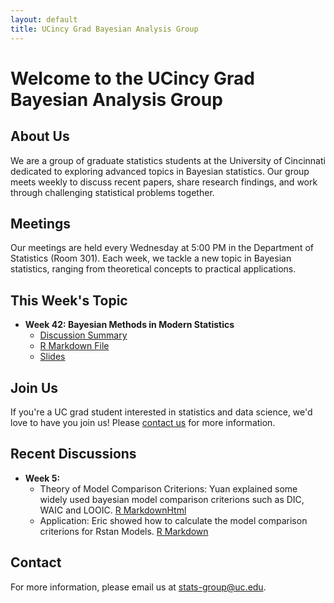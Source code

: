 ```yaml
---
layout: default
title: UCincy Grad Bayesian Analysis Group
---
```


# Welcome to the UCincy Grad Bayesian Analysis Group

## About Us
We are a group of graduate statistics students at the University of Cincinnati dedicated to exploring advanced topics in Bayesian statistics. Our group meets weekly to discuss recent papers, share research findings, and work through challenging statistical problems together.

## Meetings
Our meetings are held every Wednesday at 5:00 PM in the Department of Statistics (Room 301). Each week, we tackle a new topic in Bayesian statistics, ranging from theoretical concepts to practical applications.

## This Week's Topic
- **Week 42: Bayesian Methods in Modern Statistics**
  - [Discussion Summary](/week-42/)
  - [R Markdown File](/meeting/2023/11/04/first)
  - [Slides](/meeting/model_comparison.html)


## Join Us
If you're a UC grad student interested in statistics and data science, we'd love to have you join us! Please [contact us](mailto:stats-group@uc.edu) for more information.

## Recent Discussions
- **Week 5:**
  - Theory of Model Comparison Criterions: Yuan explained some widely used bayesian model comparison criterions such as DIC, WAIC and LOOIC. [R Markdown](/meeting/week5/model_comparison.md)[Html](/meeting/week5/model_comparison.html)
  - Application: Eric showed how to calculate the model comparison criterions for Rstan Models. [R Markdown]()


## Contact
For more information, please email us at [stats-group@uc.edu](mailto:stats-group@uc.edu).
